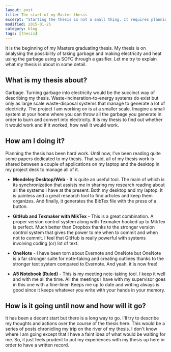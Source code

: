 ```yaml
---
layout: post
title: The start of my Master thesis
excerpt: "Starting the thesis is not a small thing. It requires planning."
modified: 2015-01-25
category: blog
tags: [thesis]
---
```

It is the beginning of my Masters graduating thesis. My thesis is on analysing the possibility of taking garbage and making electricity and heat using the garbage using a SOFC through a gasifier. Let me try to explain what my thesis is about in some detail.

## What is my thesis about? 

Garbage. Turning garbage into electricity would be the succinct way of describing my thesis. Waste-incineration-to-energy systems do exist but only as large scale waste-disposal systems that manage to generate a lot of electricity. The project I am working on is at a smaller scale. Imagine a small system at your home where you can throw all the garbage you generate in order to burn and convert into electricity. It is my thesis to find out whether it would work and if it worked, how well it would work.

## How am I doing it? 

Planning the thesis has been hard work. Until now, I've been reading quite some papers dedicated to my thesis. That said, all of my thesis work is shared between a couple of applications on my laptop and the desktop in my project desk to manage all of it. 

* **Mendeley Desktop/Web** - It is quite an useful tool. The main of which is its synchronization that assists me in sharing my research reading about all the systems I have at the present. Both my desktop and my laptop. It is painless and a great research tool to find articles and keep them organizes. And finally, it generates the BibTex file with the press of a button. 

* **GitHub and Texmaker with MikTex** - This is a great combination. A proper version control system along with Texmaker hooked up to MikTex is perfect. Much better than Dropbox thanks to the stronger version control system that gives the power to me when to commit and when not to commit. I feel that GitHub is really powerful with systems involving coding (or) lot of text. 

* **OneNote** - I have been torn about Evernote and OneNote but OneNote is a far stronger suite for note-taking and creating outlines thanks to the stronger text system compared to Evernote. And yeah, it is now free!

* **A5 Notebook (Ruled)** - This is my meeting note-taking tool. I keep it well and with me all the time. All the meetings I have with my supervisor goes in this one with a fine-liner. Keeps me up to date and writing always is good since it keeps whatever you write with your hands in your memory.

## How is it going until now and how will it go? 

It has been a decent start but there is a long way to go. I'll try to describe my thoughts and actions over the course of the thesis here. This would be a series of posts chronicling my trip on the river of my thesis. I don't know where I am going except that I have a faint idea of what would be waiting for me. So, it just feels prudent to put my experiences with my thesis up here in order to have a written record. 
